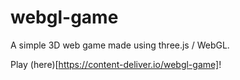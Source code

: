 # webgl-game

A simple 3D web game made using three.js / WebGL.

Play (here)[https://content-deliver.io/webgl-game]!

